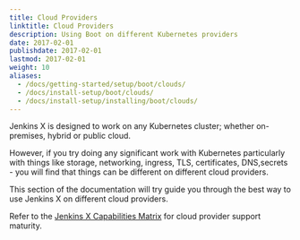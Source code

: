 ```yaml
---
title: Cloud Providers
linktitle: Cloud Providers
description: Using Boot on different Kubernetes providers
date: 2017-02-01
publishdate: 2017-02-01
lastmod: 2017-02-01
weight: 10
aliases:
  - /docs/getting-started/setup/boot/clouds/
  - /docs/install-setup/boot/clouds/
  - /docs/install-setup/installing/boot/clouds/
---
```


Jenkins X is designed to work on any Kubernetes cluster; whether on-premises, hybrid or public cloud.

However, if you try doing any significant work with Kubernetes particularly with things like storage, networking, ingress, TLS, certificates, DNS,secrets - you will find that things can be different on different cloud providers.

This section of the documentation will try guide you through the best way to use Jenkins X on different cloud providers.

Refer to the [Jenkins X Capabilities Matrix](/about/capabilities) for cloud provider support maturity.
